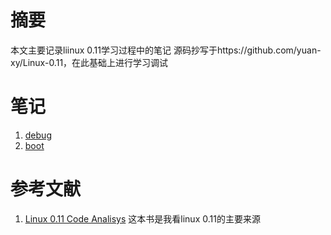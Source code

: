 # 摘要
本文主要记录liinux 0.11学习过程中的笔记
源码抄写于https://github.com/yuan-xy/Linux-0.11，在此基础上进行学习调试
# 笔记
1. [debug](./doc/debug.md)
2. [boot](./doc/boot.md)
# 参考文献
1. [Linux 0.11 Code Analisys](./doc/Linux0.11CodeAnalisysV1.0.pdf) 这本书是我看linux 0.11的主要来源